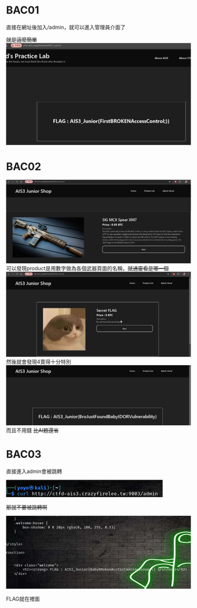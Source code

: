 # BAC01
直接在網址後加入/admin，就可以進入管理員介面了

~~就是這麼簡單~~
![alt text](image.png)

# BAC02
![alt text](image-1.png)
可以發現product是用數字做為各個武器頁面的名稱，~~就通靈看是哪一個~~
![alt text](image-2.png)
然後就會發現4賣得十分特別
![alt text](image-3.png)
而且不用錢
~~比AI題還省~~
# BAC03
直接進入admin會被跳轉

![alt text](image-4.png)

~~那就不要被跳轉啊~~

![alt text](image-5.png)

FLAG就在裡面

